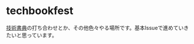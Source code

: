 # techbookfest

[技術書典](https://techbookfest.github.io/)の打ち合わせとか、その他色々やる場所です。基本Issueで進めていきたいと思っています。
